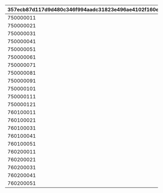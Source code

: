 |357ecb87d117d9d480c346f994aadc31823e496ae4102f160edc26f668688f7e|e0ac21784f26916e1b74d4e4a57478a02f48bdce5fc686075ffdca59600b6a2e|8e55fdf5236705c911d58f3f621d936fcec50b4d9b4f24a931c981c2a86e729f|a9e5b4709b34dc9a2006842837d1853eced2fa7fa6e956fedfeef51f2dcacd85|c4f9ba0614cdb2cabdaeb63e038375e778839923dc7f101222d13333cebea72b|ba2eed327a2e07555a3a95f30494bd8f1d94fb7a8809980ff8103b1cbb8d0dbc|
| --- | --- | --- | --- | --- | --- |
|750000011|0|0|750000101|0|0|
|750000021|0|0|750000201|0|0|
|750000031|0|0|750000301|0|0|
|750000041|0|0|750000401|0|0|
|750000051|0|0|750000501|0|0|
|750000061|0|0|750000601|0|0|
|750000071|0|0|750000701|0|0|
|750000081|0|0|750000801|0|0|
|750000091|0|0|750000901|0|0|
|750000101|0|0|750001001|0|0|
|750000111|0|0|750001101|0|0|
|750000121|0|0|750001201|0|0|
|760100011|0|0|760100101|0|0|
|760100021|0|0|760100201|0|0|
|760100031|0|0|760100301|0|0|
|760100041|0|0|760100401|0|0|
|760100051|0|0|760100501|0|0|
|760200011|0|0|760200101|0|0|
|760200021|0|0|760200201|0|0|
|760200031|0|0|760200301|0|0|
|760200041|0|0|760200401|0|0|
|760200051|0|0|760200501|0|0|